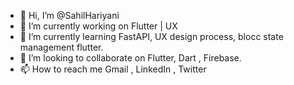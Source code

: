 - 👋 Hi, I’m @SahilHariyani
- 🔭 I’m currently working on Flutter | UX 
- 🌱 I’m currently learning FastAPI, UX design process, blocc state management flutter.
- 💞️ I’m looking to collaborate on Flutter, Dart , Firebase.
- 📫 How to reach me Gmail , LinkedIn , Twitter

<!---
SahilHariyani/SahilHariyani is a ✨ special ✨ repository because its `README.md` (this file) appears on your GitHub profile.
You can click the Preview link to take a look at your changes.
--->
